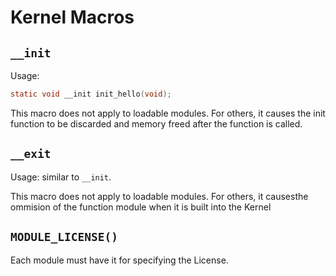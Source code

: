 # Kernel Macros

## `__init` 

Usage:

```c
static void __init init_hello(void);
```

This macro does not apply to loadable modules. For others, it causes the init function to be discarded and memory freed after the function is called.

## `__exit`

Usage: similar to `__init`. 

This macro does not apply to loadable modules. For others, it causesthe ommision of the function module when it is built into the Kernel

## `MODULE_LICENSE()`

Each module must have it for specifying the License.
